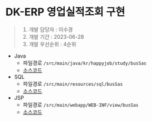 # DK-ERP 영업실적조회 구현

> 1. 개발 담당자 : 이수경
> 2. 개발 기간 : 2023-06-28
> 3. 개발 우선순위 : 4순위



- Java
  - 파일경로 `/src/main/java/kr/happyjob/study/busSas`
  - [소스코드](../src/main/java/kr/happyjob/study/busSas)
- SQL
  - 파일경로 `/src/main/resources/sql/busSas`
  - [소스코드](../src/main/resources/sql/busSas)
- JSP
  - 파일경로 `/src/main/webapp/WEB-INF/view/busSas`
  - [소스코드](../src/main/webapp/WEB-INF/view/busSas)